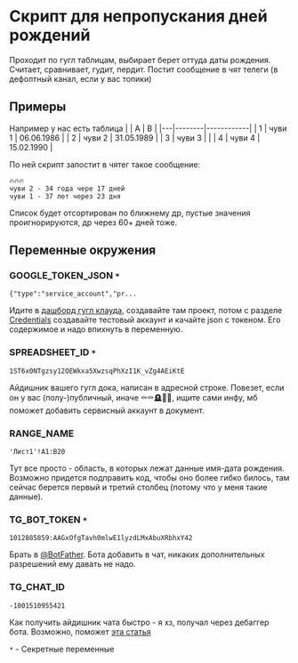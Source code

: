# Скрипт для непропускания дней рождений

Проходит по гугл таблицам, выбирает берет оттуда даты рождения. Считает, сравнивает, гудит, пердит. Постит сообщение в чят телеги (в дефолтный канал, если у вас топики)

## Примеры
Например у нас есть таблица
|   | A      | B          |
|---|--------|------------|
| 1 | чуви 1 | 06.06.1986 |
| 2 | чуви 2 | 31.05.1989 |
| 3 | чуви 3 |            |
| 4 | чуви 4 | 15.02.1990 |

По ней скрипт запостит в чятег такое сообщение:
```
🔥🔥🔥
чуви 2 - 34 года чере 17 дней
чуви 1 - 37 лет через 23 дня 
```
Список будет отсортирован по ближнему др, пустые значения проигнорируются, др через 60+ дней тоже.

## Переменные окружения

### GOOGLE_TOKEN_JSON `*`
`{"type":"service_account","pr...`

Идите в [дашборд гугл клауда](https://console.cloud.google.com/apis/dashboard), создавайте там проект, потом с разделе [Сredentials](https://console.cloud.google.com/apis/credentials) создавайте тестовый аккаунт и качайте json с токеном. Его содержимое и надо впихнуть в переменную.

### SPREADSHEET_ID `*`
`1ST6x0NTgzsy12OEWkxa5XwzsqPhXzI1K_vZg4AEiKtE`

Айдишник вашего гугл дока, написан в адресной строке. Повезет, если он у вас (полу-)публичный, иначе ⚰️⚰️🪦🏳️‍🌈, ищите сами инфу, мб поможет добавить сервисный аккаунт в документ.

### RANGE_NAME
`'Лист1'!A1:B20`

Тут все просто - область, в которых лежат данные имя-дата рождения. Возможно придется подправить код, чтобы оно более гибко билось, там сейчас берется первый и третий столбец (потому что у меня такие данные).

### TG_BOT_TOKEN `*`
`1012885859:AAGxOfgTavh0mlwE1lyzdLMxAbuXRbhxY42`

Брать в [@BotFather](https://t.me/BotFather). Бота добавить в чат, никаких дополнительных разрешений ему давать не надо.

### TG_CHAT_ID
`-1001510955421`

Как получить айдишник чата быстро - я хз, получал через дебаггер бота. Возможно, поможет [эта статья](https://www.alphr.com/find-chat-id-telegram/)

`*` - Секретные переменные